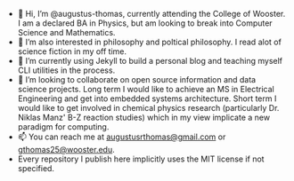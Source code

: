 - 👋 Hi, I’m @augustus-thomas, currently attending the College of Wooster. I am a declared BA in Physics, but am looking to break into Computer Science and Mathematics.
- 👀 I’m also interested in philosophy and poltical philosophy. I read alot of science fiction in my off time. 
- 🌱 I’m currently using Jekyll to build a personal blog and teaching myself CLI utilities in the process. 
- 💞️ I’m looking to collaborate on open source information and data science projects. Long term I would like to achieve an MS in Electrical Engineering and get into embedded systems architecture. Short term I would like to get involved in chemical physics research (particularly Dr. Niklas Manz' B-Z reaction studies) which in my view implicate a new paradigm for computing. 
- 📫 You can reach me at augustusrthomas@gmail.com or gthomas25@wooster.edu.
- Every repository I publish here implicitly uses the MIT license if not specified. 

<!---
augustus-thomas/augustus-thomas is a ✨ special ✨ repository because its `README.md` (this file) appears on your GitHub profile.
You can click the Preview link to take a look at your changes.
--->
